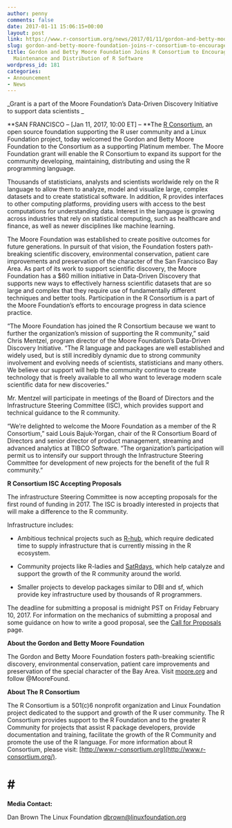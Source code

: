 ```yaml
---
author: penny
comments: false
date: 2017-01-11 15:06:15+00:00
layout: post
link: https://www.r-consortium.org/news/2017/01/11/gordon-and-betty-moore-foundation-joins-r-consortium-to-encourage-development-maintenance-and-distribution-of-r-software
slug: gordon-and-betty-moore-foundation-joins-r-consortium-to-encourage-development-maintenance-and-distribution-of-r-software
title: Gordon and Betty Moore Foundation Joins R Consortium to Encourage Development,
  Maintenance and Distribution of R Software
wordpress_id: 181
categories:
- Announcement
- News
---
```


_Grant is a part of the Moore Foundation’s Data-Driven Discovery Initiative to support data scientists _

**SAN FRANCISCO – [Jan 11, 2017, 10:00 ET] – **The [R Consortium](https://www.r-consortium.org/), an open source foundation supporting the R user community and a Linux Foundation project, today welcomed the Gordon and Betty Moore Foundation to the Consortium as a supporting Platinum member. The Moore Foundation grant will enable the R Consortium to expand its support for the community developing, maintaining, distributing and using the R programming language.

Thousands of statisticians, analysts and scientists worldwide rely on the R language to allow them to analyze, model and visualize large, complex datasets and to create statistical software. In addition, R provides interfaces to other computing platforms, providing users with access to the best computations for understanding data. Interest in the language is growing across industries that rely on statistical computing, such as healthcare and finance, as well as newer disciplines like machine learning.

The Moore Foundation was established to create positive outcomes for future generations. In pursuit of that vision, the Foundation fosters path-breaking scientific discovery, environmental conservation, patient care improvements and preservation of the character of the San Francisco Bay Area. As part of its work to support scientific discovery, the Moore Foundation has a $60 million initiative in Data-Driven Discovery that supports new ways to effectively harness scientific datasets that are so large and complex that they require use of fundamentally different techniques and better tools. Participation in the R Consortium is a part of the Moore Foundation’s efforts to encourage progress in data science practice.

“The Moore Foundation has joined the R Consortium because we want to further the organization’s mission of supporting the R community,” said Chris Mentzel, program director of the Moore Foundation’s Data-Driven Discovery Initiative. “The R language and packages are well established and widely used, but is still incredibly dynamic due to strong community involvement and evolving needs of scientists, statisticians and many others. We believe our support will help the community continue to create technology that is freely available to all who want to leverage modern scale scientific data for new discoveries.”

Mr. Mentzel will participate in meetings of the Board of Directors and the Infrastructure Steering Committee (ISC), which provides support and technical guidance to the R community.

“We’re delighted to welcome the Moore Foundation as a member of the R Consortium,” said Louis Bajuk-Yorgan, chair of the R Consortium Board of Directors and senior director of product management, streaming and advanced analytics at TIBCO Software. “The organization’s participation will permit us to intensify our support through the Infrastructure Steering Committee for development of new projects for the benefit of the full R community.”

**R Consortium ISC Accepting Proposals**

The infrastructure Steering Committee is now accepting proposals for the first round of funding in 2017. The ISC is broadly interested in projects that will make a difference to the R community.

Infrastructure includes:



 	
  * Ambitious technical projects such as [R-hub](https://www.r-consortium.org/blog/2016/06/06/first-public-version-of-the-r-hub-builder), which require dedicated time to supply infrastructure that is currently missing in the R ecosystem.

 	
  * Community projects like R-ladies and [SatRdays](https://www.r-consortium.org/blog/2016/09/07/the-start-of-satrdays), which help catalyze and support the growth of the R community around the world.

 	
  * Smaller projects to develop packages similar to DBI and sf, which provide key infrastructure used by thousands of R programmers.


The deadline for submitting a proposal is midnight PST on Friday February 10, 2017. For information on the mechanics of submitting a proposal and some guidance on how to write a good proposal, see the [Call for Proposals](https://www.r-consortium.org/projects/call-for-proposals) page.

**About the Gordon and Betty Moore Foundation**

The Gordon and Betty Moore Foundation fosters path-breaking scientific discovery, environmental conservation, patient care improvements and preservation of the special character of the Bay Area. Visit [moore.org](http://moore.org/) and follow @MooreFound.

**About The R Consortium**

The R Consortium is a 501(c)6 nonprofit organization and Linux Foundation project dedicated to the support and growth of the R user community. The R Consortium provides support to the R Foundation and to the greater R Community for projects that assist R package developers, provide documentation and training, facilitate the growth of the R Community and promote the use of the R language. For more information about R Consortium, please visit: [http://www.r-consortium.org](http://www.r-consortium.org/).

# # #

**Media Contact:**

Dan Brown
The Linux Foundation
dbrown@linuxfoundation.org
